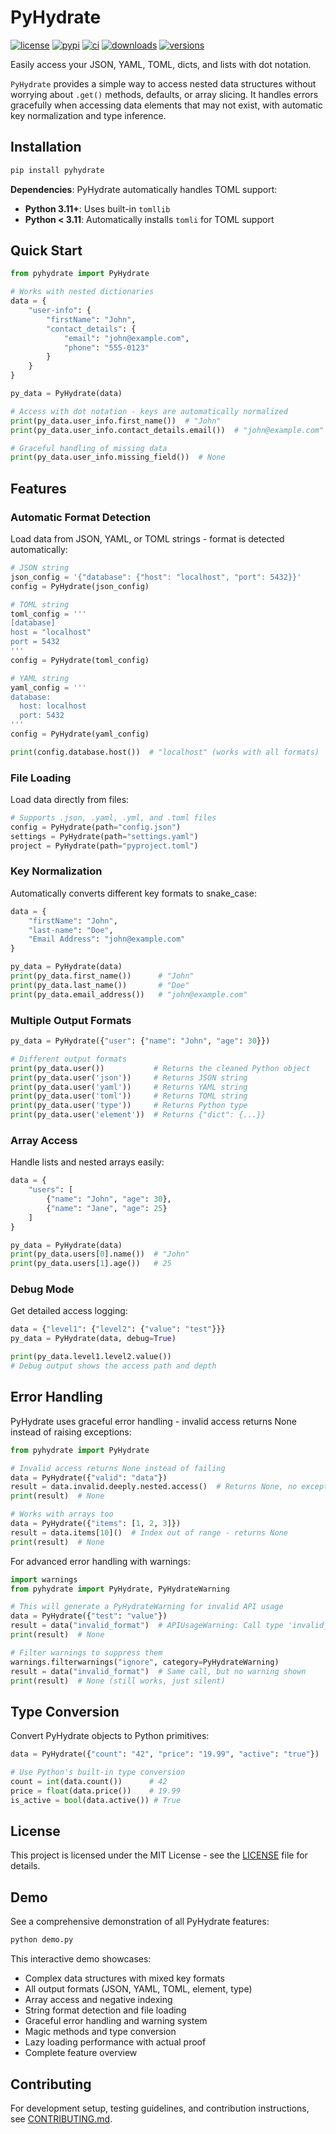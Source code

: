 # PyHydrate

[![license](https://img.shields.io/github/license/mjfii/pyhydrate.svg)](https://github.com/mjfii/pyhydrate/blob/main/license)
[![pypi](https://img.shields.io/pypi/v/pyhydrate.svg)](https://pypi.python.org/pypi/pyhydrate)
[![ci](https://github.com/mjfii/pyhydrate/actions/workflows/prod-tests.yml/badge.svg)](https://github.com/mjfii/pyhydrate/actions/workflows/prod-tests.yml)
[![downloads](https://static.pepy.tech/badge/pyhydrate/month)](https://pepy.tech/project/pyhydrate)
[![versions](https://img.shields.io/pypi/pyversions/pyhydrate.svg)](https://github.com/mjfii/pyhydrate)

Easily access your JSON, YAML, TOML, dicts, and lists with dot notation.

`PyHydrate` provides a simple way to access nested data structures without worrying about `.get()` methods, defaults, or array slicing. It handles errors gracefully when accessing data elements that may not exist, with automatic key normalization and type inference.

## Installation

```bash
pip install pyhydrate
```

**Dependencies**: PyHydrate automatically handles TOML support:
- **Python 3.11+**: Uses built-in `tomllib` 
- **Python < 3.11**: Automatically installs `tomli` for TOML support

## Quick Start

```python
from pyhydrate import PyHydrate

# Works with nested dictionaries
data = {
    "user-info": {
        "firstName": "John",
        "contact_details": {
            "email": "john@example.com",
            "phone": "555-0123"
        }
    }
}

py_data = PyHydrate(data)

# Access with dot notation - keys are automatically normalized
print(py_data.user_info.first_name())  # "John"
print(py_data.user_info.contact_details.email())  # "john@example.com"

# Graceful handling of missing data
print(py_data.user_info.missing_field())  # None
```

## Features

### Automatic Format Detection
Load data from JSON, YAML, or TOML strings - format is detected automatically:

```python
# JSON string
json_config = '{"database": {"host": "localhost", "port": 5432}}'
config = PyHydrate(json_config)

# TOML string  
toml_config = '''
[database]
host = "localhost"
port = 5432
'''
config = PyHydrate(toml_config)

# YAML string
yaml_config = '''
database:
  host: localhost
  port: 5432
'''
config = PyHydrate(yaml_config)

print(config.database.host())  # "localhost" (works with all formats)
```

### File Loading
Load data directly from files:

```python
# Supports .json, .yaml, .yml, and .toml files
config = PyHydrate(path="config.json")
settings = PyHydrate(path="settings.yaml") 
project = PyHydrate(path="pyproject.toml")
```

### Key Normalization
Automatically converts different key formats to snake_case:

```python
data = {
    "firstName": "John",
    "last-name": "Doe", 
    "Email Address": "john@example.com"
}

py_data = PyHydrate(data)
print(py_data.first_name())      # "John"
print(py_data.last_name())       # "Doe"  
print(py_data.email_address())   # "john@example.com"
```

### Multiple Output Formats

```python
py_data = PyHydrate({"user": {"name": "John", "age": 30}})

# Different output formats
print(py_data.user())           # Returns the cleaned Python object
print(py_data.user('json'))     # Returns JSON string
print(py_data.user('yaml'))     # Returns YAML string  
print(py_data.user('toml'))     # Returns TOML string
print(py_data.user('type'))     # Returns Python type
print(py_data.user('element'))  # Returns {"dict": {...}}
```

### Array Access
Handle lists and nested arrays easily:

```python
data = {
    "users": [
        {"name": "John", "age": 30},
        {"name": "Jane", "age": 25}
    ]
}

py_data = PyHydrate(data)
print(py_data.users[0].name())  # "John"
print(py_data.users[1].age())   # 25
```

### Debug Mode
Get detailed access logging:

```python
data = {"level1": {"level2": {"value": "test"}}}
py_data = PyHydrate(data, debug=True)

print(py_data.level1.level2.value())
# Debug output shows the access path and depth
```

## Error Handling

PyHydrate uses graceful error handling - invalid access returns None instead of raising exceptions:

```python
from pyhydrate import PyHydrate

# Invalid access returns None instead of failing
data = PyHydrate({"valid": "data"})
result = data.invalid.deeply.nested.access()  # Returns None, no exception
print(result)  # None

# Works with arrays too
data = PyHydrate({"items": [1, 2, 3]})
result = data.items[10]()  # Index out of range - returns None
print(result)  # None
```

For advanced error handling with warnings:

```python
import warnings
from pyhydrate import PyHydrate, PyHydrateWarning

# This will generate a PyHydrateWarning for invalid API usage
data = PyHydrate({"test": "value"})
result = data("invalid_format")  # APIUsageWarning: Call type 'invalid_format' not supported
print(result)  # None

# Filter warnings to suppress them
warnings.filterwarnings("ignore", category=PyHydrateWarning)
result = data("invalid_format")  # Same call, but no warning shown
print(result)  # None (still works, just silent)
```

## Type Conversion

Convert PyHydrate objects to Python primitives:

```python
data = PyHydrate({"count": "42", "price": "19.99", "active": "true"})

# Use Python's built-in type conversion
count = int(data.count())      # 42
price = float(data.price())    # 19.99
is_active = bool(data.active()) # True
```

## License

This project is licensed under the MIT License - see the [LICENSE](license) file for details.

## Demo

See a comprehensive demonstration of all PyHydrate features:

```bash
python demo.py
```

This interactive demo showcases:
- Complex data structures with mixed key formats  
- All output formats (JSON, YAML, TOML, element, type)
- Array access and negative indexing
- String format detection and file loading
- Graceful error handling and warning system
- Magic methods and type conversion
- Lazy loading performance with actual proof
- Complete feature overview

## Contributing

For development setup, testing guidelines, and contribution instructions, see [CONTRIBUTING.md](.github/CONTRIBUTING.md).